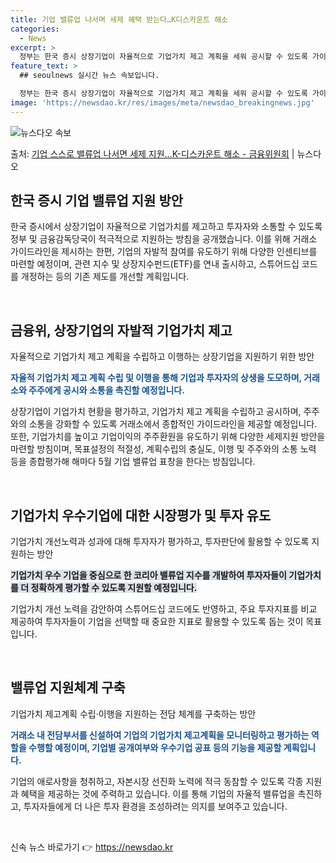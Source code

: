 ```yaml
---
title: 기업 밸류업 나서며 세제 혜택 받는다…K디스카운트 해소
categories:
  - News
excerpt: >
  정부는 한국 증시 상장기업이 자율적으로 기업가치 제고 계획을 세워 공시할 수 있도록 가이드라인을 제시하는 한…
feature_text: >
  ## seoulnews 실시간 뉴스 속보입니다.

  정부는 한국 증시 상장기업이 자율적으로 기업가치 제고 계획을 세워 공시할 수 있도록 가이드라인을 제시하는 한…
image: 'https://newsdao.kr/res/images/meta/newsdao_breakingnews.jpg'
---
```


![뉴스다오 속보](https://newsdao.kr/res/images/meta/newsdao_breakingnews.jpg)

<p>출처: <a href="https://newsdao.kr/3233" rel="dofollow">기업 스스로 밸류업 나서면 세제 지원…K-디스카운트 해소 - 금융위원회</a> | 뉴스다오</p>

<h2 data-ke-size="size26">한국 증시 기업 밸류업 지원 방안</h2>
한국 증시에서 상장기업이 자율적으로 기업가치를 제고하고 투자자와 소통할 수 있도록 정부 및 금융감독당국이 적극적으로 지원하는 방침을 공개했습니다. 이를 위해 거래소 가이드라인을 제시하는 한편, 기업의 자발적 참여를 유도하기 위해 다양한 인센티브를 마련할 예정이며, 관련 지수 및 상장지수펀드(ETF)를 연내 출시하고, 스튜어드십 코드를 개정하는 등의 기존 제도를 개선할 계획입니다.

<p data-ke-size="size16">&nbsp;</p>

<h2 data-ke-size="size24">금융위, 상장기업의 자발적 기업가치 제고</h2>
<p data-ke-size="size16">자율적으로 기업가치 제고 계획을 수립하고 이행하는 상장기업을 지원하기 위한 방안</p>

<b><span style="color: #1a5490;">자율적 기업가치 제고 계획 수립 및 이행을 통해 기업과 투자자의 상생을 도모하며, 거래소와 주주에게 공시와 소통을 촉진할 예정입니다.</span></b>

상장기업이 기업가치 현황을 평가하고, 기업가치 제고 계획을 수립하고 공시하며, 주주와의 소통을 강화할 수 있도록 거래소에서 종합적인 가이드라인을 제공할 예정입니다. 또한, 기업가치를 높이고 기업이익의 주주환원을 유도하기 위해 다양한 세제지원 방안을 마련할 방침이며, 목표설정의 적절성, 계획수립의 충실도, 이행 및 주주와의 소통 노력 등을 종합평가해 해마다 5월 기업 밸류업 표창을 한다는 방침입니다.

<p data-ke-size="size16">&nbsp;</p>

<h2 data-ke-size="size24">기업가치 우수기업에 대한 시장평가 및 투자 유도</h2>
<p data-ke-size="size16">기업가치 개선노력과 성과에 대해 투자자가 평가하고, 투자판단에 활용할 수 있도록 지원하는 방안</p>

<b><span style="background-color: #21538527;">기업가치 우수 기업을 중심으로 한 코리아 밸류업 지수를 개발하여 투자자들이 기업가치를 더 정확하게 평가할 수 있도록 지원할 예정입니다.</span></b>

기업가치 개선 노력을 감안하여 스튜어드십 코드에도 반영하고, 주요 투자지표를 비교 제공하여 투자자들이 기업을 선택할 때 중요한 지표로 활용할 수 있도록 돕는 것이 목표입니다.

<p data-ke-size="size16">&nbsp;</p>

<h2 data-ke-size="size24">밸류업 지원체계 구축</h2>
<p data-ke-size="size16">기업가치 제고계획 수립·이행을 지원하는 전담 체계를 구축하는 방안</p>

<b><span style="color: #1a5490;">거래소 내 전담부서를 신설하여 기업의 기업가치 제고계획을 모니터링하고 평가하는 역할을 수행할 예정이며, 기업별 공개여부와 우수기업 공표 등의 기능을 제공할 계획입니다.</span></b>

기업의 애로사항을 청취하고, 자본시장 선진화 노력에 적극 동참할 수 있도록 각종 지원과 혜택을 제공하는 것에 주력하고 있습니다. 이를 통해 기업의 자율적 밸류업을 촉진하고, 투자자들에게 더 나은 투자 환경을 조성하려는 의지를 보여주고 있습니다.

<p data-ke-size="size16">&nbsp;</p> 

신속 뉴스 바로가기 👉 <a href="https://newsdao.kr" rel="dofollow">https://newsdao.kr</a>


